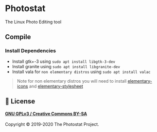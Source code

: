 # Photostat
The Linux Photo Editing tool

## Compile
### Install Dependencies
- Install gtk+-3 using `sudo apt install libgtk-3-dev`
- Install granite using `sudo apt install libgranite-dev`
- Install vala for `non elementary distros` using `sudo apt install valac`
> Note for non elementary distros you will need to install [elementary-icons](https://github.com/elementary/icons) and [elementary-stylesheet](https://github.com/elementary/stylesheet)

## 📜 License
#### [GNU GPLv3 / Creative Commons BY-SA](./COPYING)

Copyright © 2019-2020 The Photostat Project.
